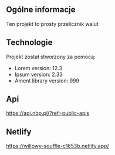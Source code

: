 ## Ogólne informacje
Ten projekt to prosty przelicznik walut	
## Technologie
Projekt został stworzony za pomocą:
* Lorem version: 12.3
* Ipsum version: 2.33
* Ament library version: 999
## Api
https://api.nbp.pl/?ref=public-apis
## Netlify
https://willowy-souffle-c1653b.netlify.app/
